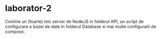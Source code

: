 # laborator-2

Contine un (foarte) mic server de NodeJS in folderul API, un script de configurare a bazei de date in folderul Database si mai multe configuratii de compose.